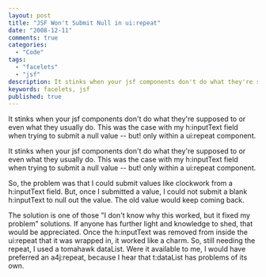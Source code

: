 ```yaml
---
layout: post
title: "JSF Won't Submit Null in ui:repeat"
date: "2008-12-11"
comments: true
categories:
  - "Code"
tags:
  - "facelets"
  - "jsf"
description: It stinks when your jsf components don't do what they're supposed to or even what they usually do.    This was the case with my h:inputText field when tryin
keywords: facelets, jsf
published: true
---
```


It stinks when your jsf components don't do what they're supposed to or even what they usually do.    This was the case with my h:inputText field when trying to submit a null value -- but!  only within a ui:repeat component.

<!--more-->

It stinks when your jsf components don't do what they're supposed to or even what they usually do.    This was the case with my h:inputText field when trying to submit a null value -- but!  only within a ui:repeat component.

So, the problem was that I could submit values like clockwork from a h:inputText field.  But, once I submitted a value, I could not submit a blank h:inputText to null out the value.  The old value would keep coming back.  

The solution is one of those "I don't know why this worked, but it fixed my problem" solutions.  If anyone has further light and knowledge to shed, that would be appreciated.  Once the h:inputText was removed from inside the ui:repeat that it was wrapped in, it worked like a charm.  So, still needing the repeat, I used a tomahawk dataList.  Were it available to me, I would have preferred an a4j:repeat, because I hear that t:dataList has problems of its own.

  
